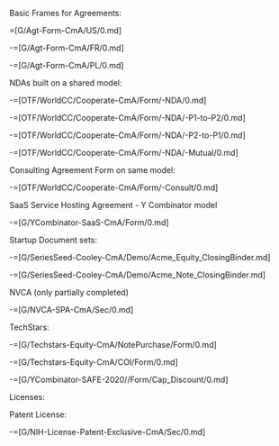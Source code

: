 Basic Frames for Agreements:

=[G/Agt-Form-CmA/US/0.md]

-=[G/Agt-Form-CmA/FR/0.md]

-=[G/Agt-Form-CmA/PL/0.md]


NDAs built on a shared model:

-=[OTF/WorldCC/Cooperate-CmA/Form/-NDA/0.md]

-=[OTF/WorldCC/Cooperate-CmA/Form/-NDA/-P1-to-P2/0.md]

-=[OTF/WorldCC/Cooperate-CmA/Form/-NDA/-P2-to-P1/0.md]

-=[OTF/WorldCC/Cooperate-CmA/Form/-NDA/-Mutual/0.md]

Consulting Agreement Form on same model:

-=[OTF/WorldCC/Cooperate-CmA/Form/-Consult/0.md]

SaaS Service Hosting Agreement - Y Combinator model

-=[G/YCombinator-SaaS-CmA/Form/0.md]

Startup Document sets:

-=[G/SeriesSeed-Cooley-CmA/Demo/Acme_Equity_ClosingBinder.md]

-=[G/SeriesSeed-Cooley-CmA/Demo/Acme_Note_ClosingBinder.md]

NVCA (only partially completed)

-=[G/NVCA-SPA-CmA/Sec/0.md]

TechStars:

-=[G/Techstars-Equity-CmA/NotePurchase/Form/0.md]

-=[G/Techstars-Equity-CmA/COI/Form/0.md]

-=[G/YCombinator-SAFE-2020//Form/Cap_Discount/0.md]



Licenses:

Patent License:

-=[G/NIH-License-Patent-Exclusive-CmA/Sec/0.md]
